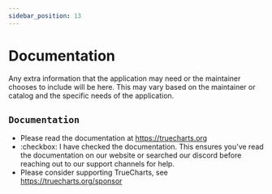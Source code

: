 ```yaml
---
sidebar_position: 13
---
```

# Documentation

Any extra information that the application may need or the maintainer chooses to include will be here. This may vary based on the maintainer or catalog and the specific needs of the application.

## `Documentation`

- Please read the documentation at https://truecharts.org
- :checkbox: I have checked the documentation. This ensures you've read the documentation on our website or searched our discord before reaching out to our support channels for help.
- Please consider supporting TrueCharts, see https://truecharts.org/sponsor
